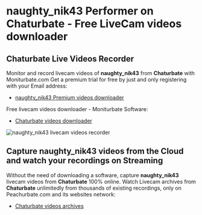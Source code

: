 # naughty_nik43 Performer on Chaturbate - Free LiveCam videos downloader

## Chaturbate Live Videos Recorder

Monitor and record livecam videos of **naughty_nik43** from **Chaturbate** with Moniturbate.com
Get a premium trial for free by just and only registering with your Email address:
* [naughty_nik43 Premium videos downloader](https://moniturbate.com/request-demo-licence-key.html)

Free livecam videos downloader - Moniturbate Software:
* [Chaturbate videos downloader](https://moniturbate.com/moniturbate-download-software.html)

![naughty_nik43 livecam videos recorder](https://peachurnet.com/templates/moniturbate-software.png)


## Capture naughty_nik43 videos from the Cloud and watch your recordings on Streaming

Without the need of downloading a software, capture **naughty_nik43** livecam videos from **Chaturbate** 100% online.
Watch Livecam archives from **Chaturbate** unlimitedly from thousands of existing recordings, only on Peachurbate.com and its websites network:
* [Chaturbate videos archives](https://peachurnet.com/)